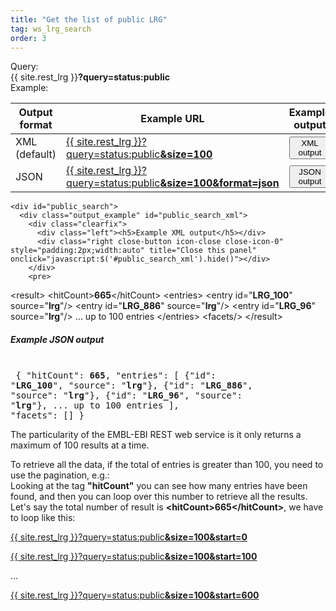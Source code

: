 ```yaml
---
title: "Get the list of public LRG"
tag: ws_lrg_search
order: 3
---
```



<div class="clearfix margin-top-20">
  <div class="left bold_font margin-right-10" style="width:75px">Query:</div> 
  <div class="left">{{ site.rest_lrg }}<b>?query=status:<span class="lrg_blue">public</span></b></div>
</div>
<div class="clearfix ws_example_title">
  <div class="left bold_font margin-right-10" style="width:75px">Example:</div> 
  <div class="left">
    <table class="table table-lrg">
      <thead>
        <tr>
          <th>Output format</th>
          <th>Example URL</th>
          <th>Example output</th>
        </tr>
      </thead>
      <tbody>
        <tr>
          <td>XML <span class="smaller-font">(default)</span></td>
          <td>
            <a href="{{ site.rest_lrg }}?query=status:public&size=100" target="_blank">{{ site.rest_lrg }}?query=status:public<b>&size=100</b></a>
          </td>
          <td>
            <button class="btn btn-primary btn-sm" onclick="javascript:show_output('public_search','xml')">XML output</button>
          </td>
        </tr>
        <tr>
          <td>JSON</td>
          <td>
            <a href="{{ site.rest_lrg }}?query=status:public&size=100&format=json" target="_blank">{{ site.rest_lrg }}?query=status:public<b>&size=100&format=json</b></a>
          </td>
          <td>
            <button class="btn btn-primary btn-sm" onclick="javascript:show_output('public_search','json')">JSON output</button>
          </td>
        </tr>
      </tbody>   
    </table>

    <div id="public_search">
      <div class="output_example" id="public_search_xml">
        <div class="clearfix">
          <div class="left"><h5>Example XML output</h5></div>
          <div class="right close-button icon-close close-icon-0" style="padding:2px;width:auto" title="Close this panel" onclick="javascript:$('#public_search_xml').hide()"></div>
        </div>
        <pre>
&lt;result>
  &lt;hitCount><b>665</b>&lt;/hitCount>
  &lt;entries>
    &lt;entry id="<b>LRG_100</b>" source="<b>lrg</b>"/>
    &lt;entry id="<b>LRG_886</b>" source="<b>lrg</b>"/>
    &lt;entry id="<b>LRG_96</b>" source="<b>lrg</b>"/>
    <span class="lrg_green">... up to 100 entries</span>
  &lt;/entries>
  &lt;facets/>
&lt;/result>
  </pre>
      </div>
      <div class="output_example" id="public_search_json">
        <div class="clearfix">
          <div class="left"><h5>Example JSON output</h5></div>
          <div class="right close-button icon-close close-icon-0" style="padding:2px;width:auto" title="Close this panel" onclick="javascript:$('#public_search_json').hide()"></div>
        </div>
        <pre>
{
  "hitCount": <b>665</b>,
  "entries":
            [
              {"id": "<b>LRG_100</b>", "source": "<b>lrg</b>"},
              {"id": "<b>LRG_886</b>", "source": "<b>lrg</b>"},
              {"id": "<b>LRG_96</b>", "source": "<b>lrg</b>"},
              <span class="lrg_green">... up to 100 entries</span>
            ],
  "facets": []
}
        </pre>
      </div>
    </div>

  </div>
</div>

<p>
  The particularity of the EMBL-EBI REST web service is it only returns a <span class="warning">maximum of 100 results at a time.</span>
</p>
<p>
  To retrieve all the data, if the total of entries is greater than 100, you need to use the pagination, e.g.:<br />
  Looking at the tag <b>"hitCount"</b> you can see how many entries have been found, and then you can loop over this number to retrieve all the results. Let's say the total number of result is <b>&lt;hitCount&gt;<span class="warning">665</span>&lt;/hitCount&gt;</b>, we have to loop like this:
</p>
<p>
  <a href="{{ site.rest_lrg }}?query=status:public&size=100&start=0" target="_blank">{{ site.rest_lrg }}?query=status:public<b>&size=100&start=0</b></a>
</p>
<p>
  <a href="{{ site.rest_lrg }}?query=status:public&size=100&start=100" target="_blank">{{ site.rest_lrg }}?query=status:public<b>&size=100&start=100</b></a>
</p>
<p>...</p>
<p>
  <a href="{{ site.rest_lrg }}?query=status:public&size=100&start=600" target="_blank">{{ site.rest_lrg }}?query=status:public<b>&size=100&start=600</b></a>
</p>


